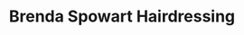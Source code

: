 ---
title: "Brenda Spowart Hairdressing"
url: /crail/brenda-spowart-hairdressing/
shop: hairdresser
---